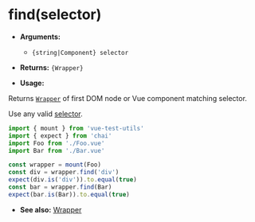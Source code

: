 # find(selector)

- **Arguments:**
  - `{string|Component} selector`

- **Returns:** `{Wrapper}`

- **Usage:**

Returns [`Wrapper`](/api/wrapper/README.md) of first DOM node or Vue component matching selector. 

Use any valid [selector](/api/selectors.md).

```js
import { mount } from 'vue-test-utils'
import { expect } from 'chai'
import Foo from './Foo.vue'
import Bar from './Bar.vue'

const wrapper = mount(Foo)
const div = wrapper.find('div')
expect(div.is('div')).to.equal(true)
const bar = wrapper.find(Bar)
expect(bar.is(Bar)).to.equal(true)
```

- **See also:** [Wrapper](/api/wrapper/README.md)